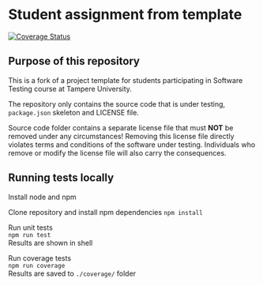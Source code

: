 # Student assignment from template

[![Coverage Status](https://coveralls.io/repos/github/kkemppi/COMP.SE.200-2022-2023-1/badge.svg?branch=main)](https://coveralls.io/github/kkemppi/COMP.SE.200-2022-2023-1?branch=main)

## Purpose of this repository

This is a fork of a project template for students participating in Software Testing course
at Tampere University.

The repository only contains the source code that is under testing, `package.json` skeleton
and LICENSE file.

Source code folder contains a separate license file that must **NOT** be removed under any circumstances!
Removing this license file directly violates terms and conditions of the software under testing.
Individuals who remove or modify the license file will also carry the consequences.

## Running tests locally

Install node and npm

Clone repository and install npm dependencies
```npm install```

Run unit tests  
```npm run test```  
Results are shown in shell

Run coverage tests  
```npm run coverage```  
Results are saved to ```./coverage/``` folder

